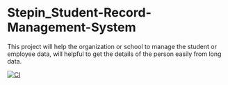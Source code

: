 # Stepin_Student-Record-Management-System
This project will help the organization or school to manage the student or employee data, will helpful to get the details of the person easily from long data.

[![CI](https://github.com/shubuunama/Stepin_Student-Record-Management-System/actions/workflows/main.yml/badge.svg)](https://github.com/shubuunama/Stepin_Student-Record-Management-System/actions/workflows/main.yml)
